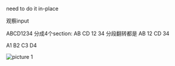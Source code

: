 need to do it in-place

观察input

ABCD1234
分成4个section:
AB CD 12 34
                    分段翻转都是
AB 12 CD 34

A1 B2 C3 D4

![picture 1](https://i.loli.net/2021/09/10/pmKc2ea35EFtd1D.png)  



